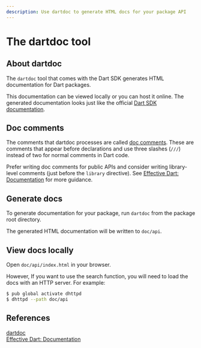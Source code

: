 ```yaml
---
description: Use dartdoc to generate HTML docs for your package API
---
```


# The dartdoc tool

## About dartdoc

The `dartdoc` tool that comes with the Dart SDK generates HTML documentation for Dart packages.

This documentation can be viewed locally or you can host it online. The generated documentation looks just like the official [Dart SDK documentation](https://api.dart.dev/).

## Doc comments

The comments that dartdoc processes are called [doc comments](https://dart.dev/guides/language/effective-dart/documentation#doc-comments). These are comments that appear before declarations and use three slashes \(`///`\) instead of two for normal comments in Dart code.

Prefer writing doc comments for public APIs and consider writing library-level comments \(just before the `library` directive\). See [Effective Dart: Documentation](https://dart.dev/guides/language/effective-dart/documentation) for more guidance.

## Generate docs

To generate documentation for your package, run `dartdoc` from the package root directory.

The generated HTML documentation will be written to `doc/api`.

## View docs locally

Open `doc/api/index.html` in your browser.

However, If you want to use the search function, you will need to load the docs with an HTTP server. For example:

```bash
$ pub global activate dhttpd
$ dhttpd --path doc/api
```

## References

[dartdoc](https://pub.dev/packages/dartdoc)  
[Effective Dart: Documentation](https://dart.dev/guides/language/effective-dart/documentation)





